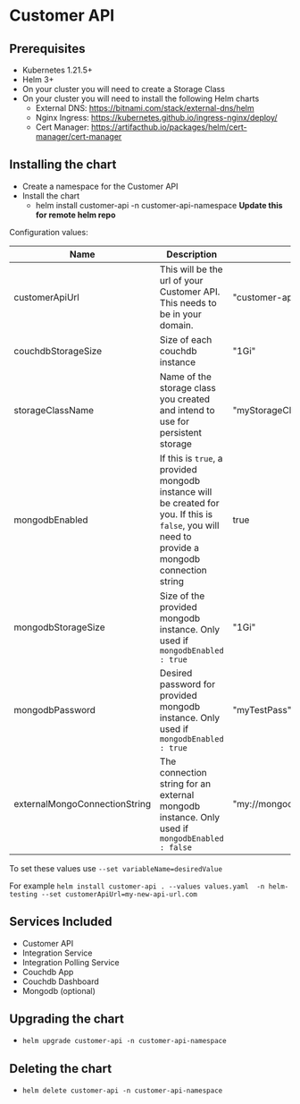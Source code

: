 # Customer API

## Prerequisites

- Kubernetes 1.21.5+
- Helm 3+
- On your cluster you will need to create a Storage Class
- On your cluster you will need to install the following Helm charts
  - External DNS: https://bitnami.com/stack/external-dns/helm 
  - Nginx Ingress: https://kubernetes.github.io/ingress-nginx/deploy/ 
  - Cert Manager: https://artifacthub.io/packages/helm/cert-manager/cert-manager 

## Installing the chart
- Create a namespace for the Customer API
- Install the chart
  - helm install customer-api -n customer-api-namespace **Update this for remote helm repo**
 
 Configuration values:
 
| Name | Description | Value |
|---|---|---|
| customerApiUrl | This will be the url of your Customer API. This needs to be in your domain. | "customer-api.my.domain.com" |
| couchdbStorageSize | Size of each couchdb instance | "1Gi" |
| storageClassName | Name of the storage class you created and intend to use for persistent storage | "myStorageClassName" |
| mongodbEnabled | If this is `true`, a provided mongodb instance will be created for you. If this is `false`, you will need to provide a mongodb connection string | true |
| mongodbStorageSize | Size of the provided mongodb instance. Only used if `mongodbEnabled : true` | "1Gi" |
| mongodbPassword | Desired password for provided mongodb instance. Only used if `mongodbEnabled : true` | "myTestPass" |
| externalMongoConnectionString | The connection string for an external mongodb instance. Only used if `mongodbEnabled : false` | "my://mongodb:conntion@string" |


To set these values use `--set variableName=desiredValue`

For example `helm install customer-api . --values values.yaml  -n helm-testing --set customerApiUrl=my-new-api-url.com`

## Services Included
- Customer API
- Integration Service
- Integration Polling Service
- Couchdb App
- Couchdb Dashboard
- Mongodb (optional)


## Upgrading the chart
  - `helm upgrade customer-api -n customer-api-namespace`

## Deleting the chart
  - `helm delete customer-api -n customer-api-namespace`


